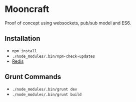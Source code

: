 # Mooncraft

Proof of concept using websockets, pub/sub model and ES6. 

## Installation

* `npm install`
* `./node_modules/.bin/npm-check-updates`
* [Redis](http://redis.io/topics/quickstart)

## Grunt Commands

* `./node_modules/.bin/grunt dev`
* `./node_modules/.bin/grunt build`